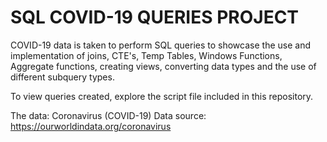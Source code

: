 # SQL COVID-19 QUERIES PROJECT

COVID-19 data is taken to perform SQL queries to showcase the use and implementation of joins, CTE's, Temp Tables, Windows Functions, Aggregate functions, creating views, converting data types and the use of different subquery types. 

To view queries created, explore the script file included in this repository.

The data: Coronavirus (COVID-19)
Data source: https://ourworldindata.org/coronavirus

